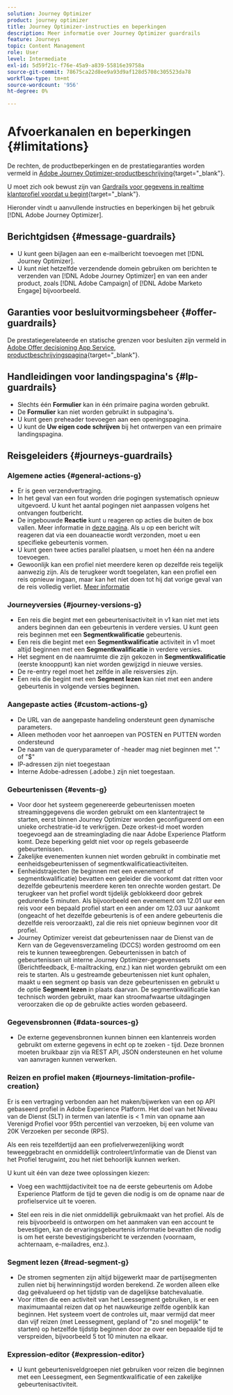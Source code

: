 ```yaml
---
solution: Journey Optimizer
product: journey optimizer
title: Journey Optimizer-instructies en beperkingen
description: Meer informatie over Journey Optimizer guardrails
feature: Journeys
topic: Content Management
role: User
level: Intermediate
exl-id: 5d59f21c-f76e-45a9-a839-55816e39758a
source-git-commit: 78675ca22d8ee9a93d9af128d5708c305523da78
workflow-type: tm+mt
source-wordcount: '956'
ht-degree: 0%

---
```


# Afvoerkanalen en beperkingen {#limitations}

De rechten, de productbeperkingen en de prestatiegaranties worden vermeld in [Adobe Journey Optimizer-productbeschrijving](https://helpx.adobe.com/legal/product-descriptions/adobe-journey-optimizer.html){target="_blank"}.

U moet zich ook bewust zijn van [Gardrails voor gegevens in realtime klantprofiel voordat u begint](https://experienceleague.adobe.com/docs/experience-platform/profile/guardrails.html){target="_blank"}.

Hieronder vindt u aanvullende instructies en beperkingen bij het gebruik [!DNL Adobe Journey Optimizer].

## Berichtgidsen {#message-guardrails}

* U kunt geen bijlagen aan een e-mailbericht toevoegen met [!DNL Journey Optimizer].
* U kunt niet hetzelfde verzendende domein gebruiken om berichten te verzenden van [!DNL Adobe Journey Optimizer] en van een ander product, zoals [!DNL Adobe Campaign] of [!DNL Adobe Marketo Engage] bijvoorbeeld.


## Garanties voor besluitvormingsbeheer {#offer-guardrails}

De prestatiegerelateerde en statische grenzen voor besluiten zijn vermeld in [Adobe Offer decisioning App Service, productbeschrijvingspagina](https://helpx.adobe.com/legal/product-descriptions/offer-decisioning-app-service.html){target="_blank"}.


## Handleidingen voor landingspagina&#39;s {#lp-guardrails}

* Slechts één **Formulier** kan in één primaire pagina worden gebruikt.
* De **Formulier** kan niet worden gebruikt in subpagina&#39;s.
* U kunt geen preheader toevoegen aan een openingspagina.
* U kunt de **Uw eigen code schrijven** bij het ontwerpen van een primaire landingspagina.

## Reisgeleiders {#journeys-guardrails}

### Algemene acties {#general-actions-g}

* Er is geen verzendvertraging.
* In het geval van een fout worden drie pogingen systematisch opnieuw uitgevoerd. U kunt het aantal pogingen niet aanpassen volgens het ontvangen foutbericht.
* De ingebouwde **Reactie** kunt u reageren op acties die buiten de box vallen. Meer informatie in [deze pagina](../building-journeys/reaction-events.md). Als u op een bericht wilt reageren dat via een douaneactie wordt verzonden, moet u een specifieke gebeurtenis vormen.
* U kunt geen twee acties parallel plaatsen, u moet hen één na andere toevoegen.
* Gewoonlijk kan een profiel niet meerdere keren op dezelfde reis tegelijk aanwezig zijn. Als de terugkeer wordt toegelaten, kan een profiel een reis opnieuw ingaan, maar kan het niet doen tot hij dat vorige geval van de reis volledig verliet. [Meer informatie](../building-journeys/end-journey.md)

### Journeyversies {#journey-versions-g}

* Een reis die begint met een gebeurtenisactiviteit in v1 kan niet met iets anders beginnen dan een gebeurtenis in verdere versies. U kunt geen reis beginnen met een **Segmentkwalificatie** gebeurtenis.
* Een reis die begint met een **Segmentkwalificatie** activiteit in v1 moet altijd beginnen met een **Segmentkwalificatie** in verdere versies.
* Het segment en de naamruimte die zijn gekozen in **Segmentkwalificatie** (eerste knooppunt) kan niet worden gewijzigd in nieuwe versies.
* De re-entry regel moet het zelfde in alle reisversies zijn.
* Een reis die begint met een **Segment lezen** kan niet met een andere gebeurtenis in volgende versies beginnen.

### Aangepaste acties {#custom-actions-g}

* De URL van de aangepaste handeling ondersteunt geen dynamische parameters.
* Alleen methoden voor het aanroepen van POSTEN en PUTTEN worden ondersteund
* De naam van de queryparameter of -header mag niet beginnen met &quot;.&quot; of &quot;$&quot;
* IP-adressen zijn niet toegestaan
* Interne Adobe-adressen (.adobe.) zijn niet toegestaan.

### Gebeurtenissen {#events-g}

* Voor door het systeem gegenereerde gebeurtenissen moeten streaminggegevens die worden gebruikt om een klantentraject te starten, eerst binnen Journey Optimizer worden geconfigureerd om een unieke orchestratie-id te verkrijgen. Deze orkest-id moet worden toegevoegd aan de streaminglading die naar Adobe Experience Platform komt. Deze beperking geldt niet voor op regels gebaseerde gebeurtenissen.
* Zakelijke evenementen kunnen niet worden gebruikt in combinatie met eenheidsgebeurtenissen of segmentkwalificatieactiviteiten.
* Eenheidstrajecten (te beginnen met een evenement of segmentkwalificatie) bevatten een geleider die voorkomt dat ritten voor dezelfde gebeurtenis meerdere keren ten onrechte worden gestart. De terugkeer van het profiel wordt tijdelijk geblokkeerd door gebrek gedurende 5 minuten. Als bijvoorbeeld een evenement om 12.01 uur een reis voor een bepaald profiel start en een ander om 12.03 uur aankomt (ongeacht of het dezelfde gebeurtenis is of een andere gebeurtenis die dezelfde reis veroorzaakt), zal die reis niet opnieuw beginnen voor dit profiel.
* Journey Optimizer vereist dat gebeurtenissen naar de Dienst van de Kern van de Gegevensverzameling (DCCS) worden gestroomd om een reis te kunnen teweegbrengen. Gebeurtenissen in batch of gebeurtenissen uit interne Journey Optimizer-gegevenssets (Berichtfeedback, E-mailtracking, enz.) kan niet worden gebruikt om een reis te starten. Als u gestreamde gebeurtenissen niet kunt ophalen, maakt u een segment op basis van deze gebeurtenissen en gebruikt u de optie **Segment lezen** in plaats daarvan. De segmentkwalificatie kan technisch worden gebruikt, maar kan stroomafwaartse uitdagingen veroorzaken die op de gebruikte acties worden gebaseerd.

### Gegevensbronnen {#data-sources-g}

* De externe gegevensbronnen kunnen binnen een klantenreis worden gebruikt om externe gegevens in echt op te zoeken - tijd. Deze bronnen moeten bruikbaar zijn via REST API, JSON ondersteunen en het volume van aanvragen kunnen verwerken.

### Reizen en profiel maken {#journeys-limitation-profile-creation}

Er is een vertraging verbonden aan het maken/bijwerken van een op API gebaseerd profiel in Adobe Experience Platform. Het doel van het Niveau van de Dienst (SLT) in termen van latentie is &lt; 1 min van opname aan Verenigd Profiel voor 95th percentiel van verzoeken, bij een volume van 20K Verzoeken per seconde (RPS).

Als een reis tezelfdertijd aan een profielverwezenlijking wordt teweeggebracht en onmiddellijk controleert/informatie van de Dienst van het Profiel terugwint, zou het niet behoorlijk kunnen werken.

U kunt uit één van deze twee oplossingen kiezen:

* Voeg een wachttijdactiviteit toe na de eerste gebeurtenis om Adobe Experience Platform de tijd te geven die nodig is om de opname naar de profielservice uit te voeren.

* Stel een reis in die niet onmiddellijk gebruikmaakt van het profiel. Als de reis bijvoorbeeld is ontworpen om het aanmaken van een account te bevestigen, kan de ervaringsgebeurtenis informatie bevatten die nodig is om het eerste bevestigingsbericht te verzenden (voornaam, achternaam, e-mailadres, enz.).

### Segment lezen {#read-segment-g}

* De stromen segmenten zijn altijd bijgewerkt maar de partijsegmenten zullen niet bij herwinningstijd worden berekend. Ze worden alleen elke dag geëvalueerd op het tijdstip van de dagelijkse batchevaluatie.
* Voor ritten die een activiteit van het Leessegment gebruiken, is er een maximumaantal reizen dat op het nauwkeurige zelfde ogenblik kan beginnen. Het systeem voert de controles uit, maar vermijd dat meer dan vijf reizen (met Leessegment, gepland of &quot;zo snel mogelijk&quot; te starten) op hetzelfde tijdstip beginnen door ze over een bepaalde tijd te verspreiden, bijvoorbeeld 5 tot 10 minuten na elkaar.

### Expression-editor {#expression-editor}

* U kunt gebeurtenisveldgroepen niet gebruiken voor reizen die beginnen met een Leessegment, een Segmentkwalificatie of een zakelijke gebeurtenisactiviteit.

